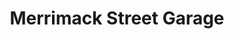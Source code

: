 ---
title: "Merrimack Street Garage"
url: /manchester/merrimack-street-garage/
shop: Autowerkstatt
---